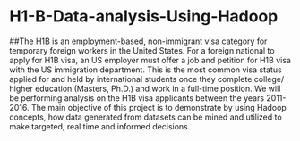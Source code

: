 # H1-B-Data-analysis-Using-Hadoop
##The H1B is an employment-based, non-immigrant visa category for temporary foreign workers in the United States. For a foreign national to apply for H1B visa, an US employer must offer a job and petition for H1B visa with the US immigration department. This is the most common visa status applied for and held by international students once they complete college/ higher education (Masters, Ph.D.) and work in a full-time position. We will be performing analysis on the H1B visa applicants between the years 2011-2016.
The main objective of this project is to demonstrate by using Hadoop concepts, how data generated from datasets can be mined and utilized to make targeted, real time and informed decisions.
